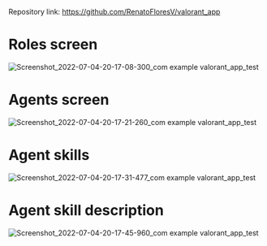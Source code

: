 Repository link: https://github.com/RenatoFloresV/valorant_app

# Roles screen
![Screenshot_2022-07-04-20-17-08-300_com example valorant_app_test](https://user-images.githubusercontent.com/68215023/177232980-32e63a4e-50f3-4433-b007-dfcc0786a5c5.jpg)

# Agents screen
![Screenshot_2022-07-04-20-17-21-260_com example valorant_app_test](https://user-images.githubusercontent.com/68215023/177233301-ff86f72b-e4c1-44ec-a32a-2584ed7f3ba0.jpg)

# Agent skills
![Screenshot_2022-07-04-20-17-31-477_com example valorant_app_test](https://user-images.githubusercontent.com/68215023/177233307-4c59107c-c15f-4629-b73e-461606512923.jpg)

# Agent skill description 
![Screenshot_2022-07-04-20-17-45-960_com example valorant_app_test](https://user-images.githubusercontent.com/68215023/177233313-f12c5e22-aebd-4b06-9be5-718981d55f38.jpg)

